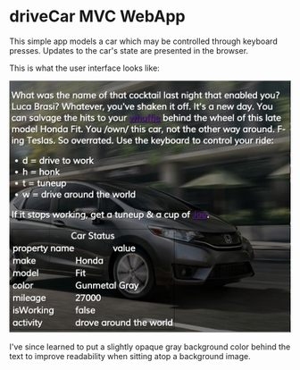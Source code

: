 # driveCar MVC WebApp

This simple app models a car which may be controlled through keyboard presses.
Updates to the car's state are presented in the browser.

This is what the user interface looks like:

![alt tag](https://github.com/zenglenn42/utbootcamp/blob/master/week-02/car-webapp-mvc/driveCar.png)

I've since learned to put a slightly opaque gray background color behind the text to improve readability when sitting atop a background image.
